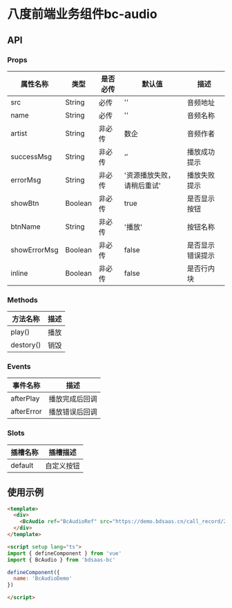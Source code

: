 # 八度前端业务组件bc-audio

## API

### Props

| 属性名称 | 类型 | 是否必传 | 默认值 | 描述 |
| --- | --- | --- | --- | --- |
| src | String | 必传 | '' | 音频地址 |
| name | String | 必传 | '' | 音频名称 |
| artist | String | 非必传 | 数企 | 音频作者 |
| successMsg | String | 非必传 | ‘’ | 播放成功提示 |
| errorMsg | String | 非必传 | '资源播放失败，请稍后重试' | 播放失败提示 |
| showBtn | Boolean | 非必传 | true | 是否显示按钮 |
| btnName | String | 非必传 | '播放' | 按钮名称 |
| showErrorMsg | Boolean | 非必传 | false | 是否显示错误提示 |
| inline  | Boolean | 非必传 | false | 是否行内块 |

### Methods

| 方法名称 | 描述 |
| --- | --- |
| play() | 播放 |
| destory() | 销毁 |

### Events

| 事件名称 | 描述 |
| --- | --- |
| afterPlay | 播放完成后回调 |
| afterError | 播放错误后回调 |

### Slots

| 插槽名称 | 插槽描述 |
| --- | --- |
| default | 自定义按钮 |

## 使用示例

```html
<template>
  <div>
    <BcAudio ref="BcAudioRef" src="https://demo.bdsaas.cn/call_record/2023/07/06/1564/bf1b017f37d8495d8f824e57949d4fa8..wav" name="测试录音" />
  </div>
</template>

<script setup lang="ts">
import { defineComponent } from 'vue'
import { BcAudio } from 'bdsaas-bc'

defineComponent({
  name: 'BcAudioDemo'
})

</script>
```

[//]: # (## 预览)

[//]: # (<script setup lang="ts">)

[//]: # (import { BcAudio } from 'bdsaas-bc')

[//]: # (</script>)

[//]: # ()
[//]: # (<BcAudio ref="BcAudioRef" src="https://demo.bdsaas.cn/call_record/2023/07/06/1564/bf1b017f37d8495d8f824e57949d4fa8..wav" name="测试录音" />)
